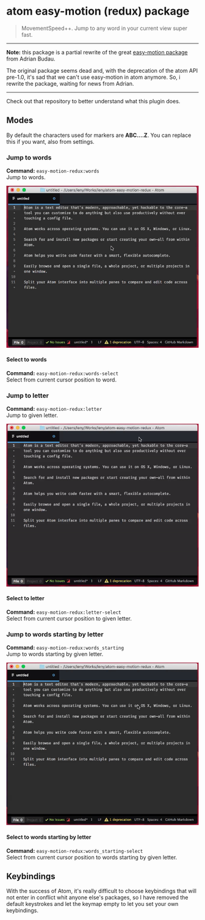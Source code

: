 # atom easy-motion (redux) package

> MovementSpeed++. Jump to any word in your current view super fast.

* * *

**Note:** this package is a partial rewrite of the great [easy-motion package](https://github.com/adrian-budau/easy-motion) from Adrian Budau.

The original package seems dead and, with the deprecation of the atom API pre-1.0, it's sad that we can't use easy-motion in atom anymore. So, i rewrite the package, waiting for news from Adrian.

* * *

Check out that repository to better understand what this plugin does.

## Modes

By default the characters used for markers are **ABC....Z**. You can replace this if you want, also from settings.

### Jump to words

**Command:** `easy-motion-redux:words`  
Jump to words.

<img src="./caps/mode-words.gif" styles="text-align:center;">

#### Select to words

**Command:** `easy-motion-redux:words-select`  
Select from current cursor position to word.

### Jump to letter

**Command:** `easy-motion-redux:letter`  
Jump to given letter.

<img src="./caps/mode-letter.gif" styles="text-align:center;">

#### Select to letter

**Command:** `easy-motion-redux:letter-select`  
Select from current cursor position to given letter.

### Jump to words starting by letter

**Command:** `easy-motion-redux:words_starting`  
Jump to words starting by given letter.

<img src="./caps/mode-words-starting.gif" styles="text-align:center;">

#### Select to words starting by letter

**Command:** `easy-motion-redux:words_starting-select`  
Select from current cursor position to words starting by given letter.

## Keybindings

With the success of Atom, it's really difficult to choose keybindings that will not enter in conflict whit anyone else's packages, so I have removed the default keystrokes and let the keymap empty to let you set your own keybindings.
